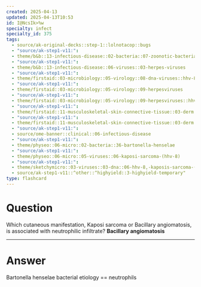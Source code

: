 ```yaml
---
created: 2025-04-13
updated: 2025-04-13T10:53
id: I@NcsIk>%w
specialty: infect
specialty_id: 375
tags:
  - source/ak-original-decks::step-1::lolnotacop::bugs
  - "source/ak-step1-v11:": 
  - theme/b&b::13-infectious-disease::02-bacteria::07-zoonotic-bacteria
  - "source/ak-step1-v11:": 
  - theme/b&b::13-infectious-disease::06-viruses::03-herpes-viruses
  - "source/ak-step1-v11:": 
  - theme/firstaid::03-microbiology::05-virology::08-dna-viruses::hhv-8
  - "source/ak-step1-v11:": 
  - theme/firstaid::03-microbiology::05-virology::09-herpesviruses
  - "source/ak-step1-v11:": 
  - theme/firstaid::03-microbiology::05-virology::09-herpesviruses::hhv-8
  - "source/ak-step1-v11:": 
  - theme/firstaid::11-musculoskeletal-skin-connective-tissue::03-derm::08-vascular-tumors-of-skin::bacillary-angiomatosis
  - "source/ak-step1-v11:": 
  - theme/firstaid::11-musculoskeletal-skin-connective-tissue::03-derm::08-vascular-tumors-of-skin::kaposi-sarcoma
  - "source/ak-step1-v11:": 
  - source/ome-banner::clinical::06-infectious-disease
  - "source/ak-step1-v11:": 
  - theme/physeo::06-micro::02-bacteria::36-bartonella-henselae
  - "source/ak-step1-v11:": 
  - theme/physeo::06-micro::05-viruses::06-kaposi-sarcoma-(hhv-8)
  - "source/ak-step1-v11:": 
  - theme/sketchymicro::03-viruses::03-dna::06-hhv-8,-kaposis-sarcoma-(herpesviridae)
  - source/ak-step1-v11::^other::^highyield::3-highyield-temporary"
type: flashcard
---
```


# Question
Which cutaneous manifestation, Kaposi sarcoma or Bacillary angiomatosis, is associated with neutrophilic infiltrate?   **Bacillary angiomatosis**

---

# Answer
Bartonella henselae bacterial etiology == neutrophils